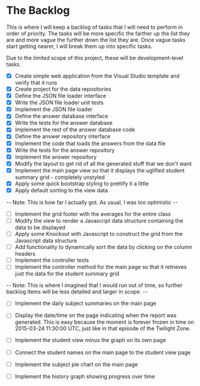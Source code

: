 # The Backlog

This is where I will keep a backlog of tasks that I will need to perform in order of priority. The tasks will be more specific the farther up the list they are and more vague the further down the list they are. Once vague tasks start getting nearer, I will break them up into specific tasks.

Due to the limited scope of this project, these will be development-level tasks.

- [x] Create simple web application from the Visual Studio template and verify that it runs
- [x] Create project for the data repositories
- [x] Define the JSON file loader interface
- [x] Write the JSON file loader unit tests
- [x] Implement the JSON file loader
- [x] Define the answer database interface
- [x] Write the tests for the answer database
- [x] Implement the rest of the answer database code
- [x] Define the answer repository interface
- [x] Implement the code that loads the answers from the data file 
- [x] Write the tests for the answer repository
- [x] Implement the answer repository
- [x] Modify the layout to get rid of all the generated stuff that we don't want
- [x] Implement the main page view so that it displays the uglified student summary grid - completely unstyled
- [x] Apply some quick bootstrap styling to prettify it a little
- [x] Apply default sorting to the view data

-- Note: This is how far I actually got. As usual, I was too optimistic --

- [ ] Implement the grid footer with the averages for the entire class
- [ ] Modify the view to render a Javascript data structure containing the data to be displayed
- [ ] Apply some Knockout with Javascript to construct the grid from the Javascript data structure
- [ ] Add functionality to dynamically sort the data by clicking on the column headers
- [ ] Implement the controller tests
- [ ] Implement the controller method for the main page so that it retrieves just the data for the student summary grid

-- Note: This is where I imagined that I would run out of time, so further backlog items will be less detailed and larger in scope. --


- [ ] Implement the daily subject summaries on the main page
- [ ] Display the date/time on the page indicating when the report was generated. This is easy because the moment is forever frozen in time on 2015-03-24 11:30:00 UTC, just like in that episode of the Twilight Zone.
- [ ] Implement the student view minus the graph on its own page
- [ ] Connect the student names on the main page to the student view page
- [ ] Implement the subject pie chart on the main page
- [ ] Implement the history graph showing progress over time

